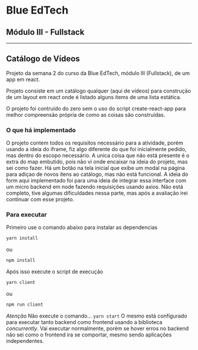 # Blue EdTech
## Módulo III - Fullstack

---

## Catálogo de Vídeos
Projeto da semana 2 do curso da Blue EdTech, módulo III (Fullstack), de um app em react.

Projeto consiste em um catálogo qualquer (aqui de vídeos) para construção de um layout em react onde é listado alguns items de uma lista estática.

O projeto foi contruído do zero sem o uso do script create-react-app para melhor compreensão própria de como as coisas são construídas.

### O que há implementado
O projeto contem todos os requisitos necessário para a atividade, porém usando a ideia do iframe, fiz algo diferente do que foi inicialmente pedido, mas dentro do escopo necessário. A unica coisa que não está presente é o extra do map embutido, pois não vi onde encaixar na ideia do projeto, mas sei como fazer. Há um botão na tela inicial que exibe um modal na página para adiçao de novos itens ao catálogo, mas não está funcional. A ideia do form aqui implementado foi para uma ideia de integrar essa interface com um micro backend em node fazendo requisições usando axios. Não está completo, tive algumas dificuldades nessa parte, mas após a avaliação irei continuar com esse projeto.

### Para executar
Primeiro use o comando abaixo para instalar as dependencias

```bash
yarn install
```
ou 
```bash
npm install
```

Após isso execute o script de execução
```bash
yarn client
```
ou
```bash
npm run client
```

*Atenção*
Não execute o comando...
```yarn start```
O mesmo está configurado para executar tanto backend como frontend usando a biblioteca _concurrently_. Vai executar normalmente, porém se hover erros no backend não sei como o frontend ira se comportar, mesmo sendo aplicações independentes.